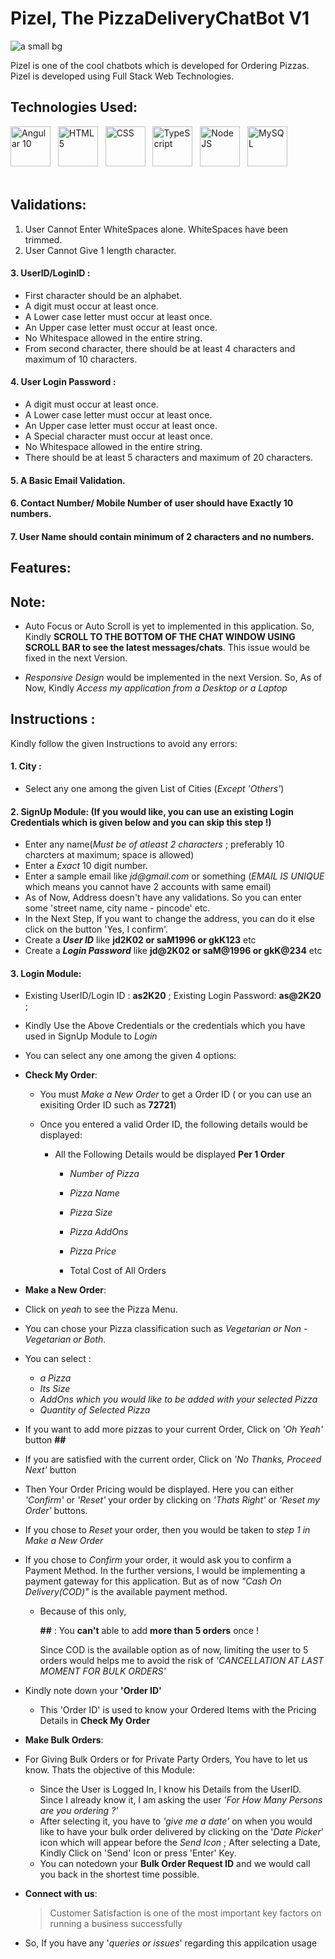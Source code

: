# Pizel, The PizzaDeliveryChatBot V1

![a small bg](https://user-images.githubusercontent.com/66553883/101830306-52f7d080-3b5a-11eb-986a-46c3ff6225a1.png)

Pizel is one of the cool chatbots which is developed for Ordering Pizzas. Pizel is developed using Full Stack Web Technologies.

## Technologies Used:

<a href="https://angular.io/" target="_blank"><img title="Angular 10" height="64" width="64" src="https://cdn.svgporn.com/logos/angular-icon.svg" /></a>&nbsp;&nbsp;&nbsp;<a href="https://www.w3schools.com/html/" target="_blank"><img title="HTML 5" height="64" width="64" src="https://cdn.svgporn.com/logos/html-5.svg" /></a>&nbsp;&nbsp;&nbsp;<a href="https://www.w3schools.com/css/" target="_blank"><img title="CSS" height="64" width="64" src="https://cdn.svgporn.com/logos/css-3.svg" /></a>&nbsp;&nbsp;&nbsp;<a href="https://www.typescriptlang.org/" target="_blank"><img title="TypeScript" height="64" width="64" src="https://cdn.svgporn.com/logos/typescript-icon.svg" /></a>&nbsp;&nbsp;&nbsp;<a href="https://nodejs.org/en/about/" target="_blank"><img title="Node JS" height="64" width="64" src="https://cdn.svgporn.com/logos/nodejs-icon.svg" /></a>&nbsp;&nbsp;&nbsp;<a href="https://www.mysql.com/" target="_blank"><img title="MySQL" height="64" width="64" src="https://cdn.svgporn.com/logos/mysql.svg" /></a><br/><br/>

## Validations:

1. User Cannot Enter WhiteSpaces alone. WhiteSpaces have been trimmed.
2. User Cannot Give 1 length character. 
#### 3. UserID/LoginID :
 * First character should be an alphabet.
 * A digit must occur at least once.
 * A Lower case letter must occur at least once.
 * An Upper case letter must occur at least once.
 * No Whitespace allowed in the entire string.
 * From second character, there should be at least 4 characters and maximum of 10 characters.
 #### 4. User Login Password :
 * A digit must occur at least once.
 * A Lower case letter must occur at least once.
 * An Upper case letter must occur at least once.
 * A Special character must occur at least once.
 * No Whitespace allowed in the entire string.
 * There should be at least 5 characters and maximum of 20 characters.
 #### 5. A Basic Email Validation.
 #### 6. Contact Number/ Mobile Number of user should have Exactly 10 numbers.
 #### 7. User Name should contain minimum of 2 characters and no numbers.
 
 ## Features:
 ## Note:
 
 * Auto Focus or Auto Scroll is yet to implemented in this application. So, Kindly **SCROLL TO THE BOTTOM OF THE CHAT WINDOW USING SCROLL BAR to see the latest messages/chats**. This issue would be fixed in the next Version.   
 
 * _Responsive Design_ would be implemented in the next Version. So, As of Now, Kindly _Access my application from a Desktop or a Laptop_
 
 ## Instructions :
 
Kindly follow the given Instructions to avoid any errors:

#### 1. City :
* Select any one among the given List of Cities (_Except 'Others'_)
#### 2. SignUp Module: (If you would like, you can use an existing Login Credentials which is given below and you can skip this step !)
* Enter any name(_Must be of atleast 2 characters_ ; preferably 10 charcters at maximum; space is allowed)
* Enter a _Exact_ 10 digit number.
* Enter a sample email like _jd@gmail.com_ or something (_EMAIL IS UNIQUE_ which means you cannot have 2 accounts with same email)
* As of Now, Address doesn't have any validations. So you can enter some 'street name, city name - pincode' etc.
* In the Next Step, If you want to change the address, you can do it else click on the button 'Yes, I confirm'. 
* Create a ***User ID*** like **jd2K02 or saM1996 or gkK123** etc
* Create a ***Login Password*** like **jd@2K02 or saM@1996 or gkK@234** etc
#### 3. Login Module:
* Existing UserID/Login ID : __as2K20__  ; Existing Login Password: __as@2K20__ ;
* Kindly Use the Above Credentials or the credentials which you have used in SignUp Module to _Login_
* You can select any one among the given 4 options:

 * __Check My Order__:
 
   * You must _Make a New Order_ to get a Order ID ( or you can use an exisiting Order ID such as __72721__)
   
   * Once you entered a valid Order ID, the following details would be displayed:
     * All the Following Details would be displayed __Per 1 Order__
       * _Number of Pizza_
       * _Pizza Name_
       * _Pizza Size_
       * _Pizza AddOns_
       * _Pizza Price_

       * Total Cost of All Orders
   
   
 * __Make a New Order__:
 
  * Click on _yeah_ to see the Pizza Menu.
  * You can chose your Pizza classification such as _Vegetarian or Non - Vegetarian or Both_.
  * You can select :
       * _a Pizza_
       * _Its Size_
       * _AddOns which you would like to be added with your selected Pizza_
       * _Quantity of Selected Pizza_
       
  * If you want to add more pizzas to your current Order, Click on _'Oh Yeah'_ button __##__ 
  * If you are satisfied with the current order, Click on _'No Thanks, Proceed Next'_ button
  * Then Your Order Pricing would be displayed. Here you can either _'Confirm'_ or _'Reset'_ your order by clicking on _'Thats Right'_ or _'Reset my Order'_ buttons.
  * If you chose to _Reset_ your order, then you would be taken to _step 1 in Make a New Order_
  * If you chose to _Confirm_ your order, it would ask you to confirm a Payment Method. In the further versions, I would be implementing a payment gateway for this application. But as of now _"Cash On Delivery(COD)"_ is the available payment method.
    * Because of this only, 
    
      __##__ : You __can't__ able to add __more than 5 orders__ once !
      
       Since COD is the available option as of now, limiting the user to 5 orders would helps me to avoid the risk of _'CANCELLATION AT LAST MOMENT FOR BULK ORDERS'_
       
  * Kindly note down your __'Order ID'__
    * This 'Order ID' is used to know your Ordered Items with the Pricing Details in __Check My Order__
  
 * __Make Bulk Orders__:
 
  * For Giving Bulk Orders or for Private Party Orders, You have to let us know. Thats the objective of this Module:
   
    * Since the User is Logged In, I know his Details from the UserID. Since I already know it, I am asking the user _'For How Many Persons are you ordering ?'_
    * After selecting it, you have to _'give me a date'_ on when you would like to have your bulk order delivered by clicking on the '_Date Picker_' icon which will appear before the _Send Icon_ ; After selecting a Date, Kindly Click on 'Send' Icon or press 'Enter' Key.
    * You can notedown your __Bulk Order Request ID__ and we would call you back in the shortest time possible.
    
 * __Connect with us__:
 
   > Customer Satisfaction is one of the most important key factors on running a business successfully
  
  * So, If you have any '_queries or issues_' regarding this appilcation usage
